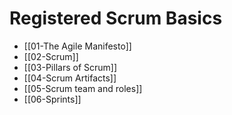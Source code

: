 # Registered Scrum Basics

- [[01-The Agile Manifesto]]
- [[02-Scrum]]
- [[03-Pillars of Scrum]]
- [[04-Scrum Artifacts]]
- [[05-Scrum team and roles]]
- [[06-Sprints]]
